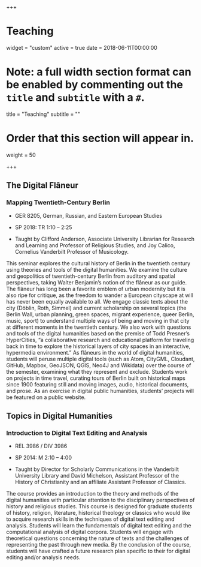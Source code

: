 +++
# Teaching

widget = "custom"
active = true
date = 2018-06-11T00:00:00

# Note: a full width section format can be enabled by commenting out the `title` and `subtitle` with a `#`.
title = "Teaching"
subtitle = ""

# Order that this section will appear in.
weight = 50

+++

## The Digital Flâneur
### Mapping Twentieth-Century Berlin

* GER 8205, German, Russian, and Eastern European Studies

* SP 2018: TR 1:10 – 2:25

* Taught by Clifford Anderson, Associate University Librarian for Research and Learning and Professor of Religious Studies, and Joy Calico, Cornelius Vanderbilt Professor of Musicology.

This seminar explores the cultural history of Berlin in the twentieth century using theories and tools of the digital humanities. We examine the culture and geopolitics of twentieth-century Berlin from auditory and spatial perspectives, taking Walter Benjamin’s notion of the flâneur as our guide. The flâneur has long been a favorite emblem of urban modernity but it is also ripe for critique, as the freedom to wander a European cityscape at will has never been equally available to all. We engage classic texts about the city (Döblin, Roth, Simmel) and current scholarship on several topics (the Berlin Wall, urban planning, green spaces, migrant experience, queer Berlin, music, sport) to understand multiple ways of being and moving in that city at different moments in the twentieth century. We also work with questions and tools of the digital humanities based on the premise of Todd Presner’s HyperCities, “a collaborative research and educational platform for traveling back in time to explore the historical layers of city spaces in an interactive, hypermedia environment.” As flâneurs in the world of digital humanities, students will peruse multiple digital tools (such as Atom, CityGML, Cloudant, GitHub, Mapbox, GeoJSON, QGIS, Neo4J and Wikidata) over the course of the semester, examining what they represent and exclude. Students work on projects in time travel, curating tours of Berlin built on historical maps since 1900 featuring still and moving images, audio, historical documents, and prose. As an exercise in digital public humanities, students’ projects will be featured on a public website.

## Topics in Digital Humanities
### Introduction to Digital Text Editing and Analysis

* REL 3986 / DIV 3986

* SP 2014: M 2:10 – 4:00

* Taught by Director for Scholarly Communications in the Vanderbilt University Library and David Michelson, Assistant Professor of the History of Christianity and an affiliate Assistant Professor of Classics.

The course provides an introduction to the theory and methods of the digital humanities with particular attention to the disciplinary perspectives of history and religious studies. This course is designed for graduate students of history, religion, literature, historical theology or classics who would like to acquire research skills in the techniques of digital text editing and analysis. Students will learn the fundamentals of digital text editing and the computational analysis of digital corpora. Students will engage with theoretical questions concerning the nature of texts and the challenges of representing the past through new media. By the conclusion of the course, students will have crafted a future research plan specific to their for digital editing and/or analysis needs.
